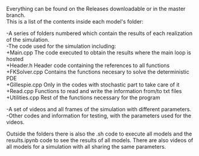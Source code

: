 Everything can be found on the Releases downloadable or in the master branch.  
This is a list of the contents inside each model's folder: 

  -A series of folders numbered which contain the results of each realization of the simulation.  
  -The code used for the simulation including:  
      +Main.cpp The code executed to obtain the results where the main loop is hosted  
      +Header.h Header code containing the references to all functions  
      +FKSolver.cpp Contains the functions necesary to solve the deterministic PDE  
      +Gillespie.cpp Only in the codes with stochastic part to take care of it   
      +Read.cpp Functions to read and write the information from/to txt files   
      +Utilities.cpp Rest of the functions necessary for the program
  
  -A set of videos and all frames of the simulation with different parameters.  
  -Other codes and information for testing, with the parameters used for the videos.

Outside the folders there is also the .sh code to execute all models and the results.ipynb code to see the results of all models.
There are also videos of all models for a simulation with all sharing the same parameters.
